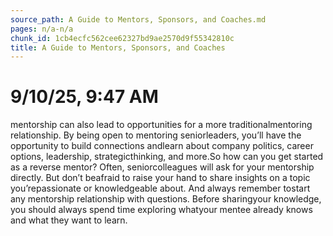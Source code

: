 ```yaml
---
source_path: A Guide to Mentors, Sponsors, and Coaches.md
pages: n/a-n/a
chunk_id: 1cb4ecfc562cee62327bd9ae2570d9f55342810c
title: A Guide to Mentors, Sponsors, and Coaches
---
```

# 9/10/25, 9:47 AM

mentorship can also lead to opportunities for a more traditionalmentoring relationship. By being open to mentoring seniorleaders, you’ll have the opportunity to build connections andlearn about company politics, career options, leadership, strategicthinking, and more.So how can you get started as a reverse mentor? Often, seniorcolleagues will ask for your mentorship directly. But don’t beafraid to raise your hand to share insights on a topic you’repassionate or knowledgeable about. And always remember tostart any mentorship relationship with questions. Before sharingyour knowledge, you should always spend time exploring whatyour mentee already knows and what they want to learn.
